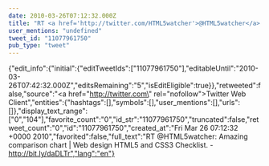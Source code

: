 ```yaml
---
date: 2010-03-26T07:12:32.000Z
title: "RT <a href='http://twitter.com/HTML5watcher'>@HTML5watcher</a>: Amazing comparison chart | Web design HTML5 and CSS3 Checklist. - http://bit.ly/daDLTr″"
user_mentions: "undefined"
tweet_id: "11077961750"
pub_type: "tweet"
---
```

{"edit_info":{"initial":{"editTweetIds":["11077961750"],"editableUntil":"2010-03-26T07:42:32.000Z","editsRemaining":"5","isEditEligible":true}},"retweeted":false,"source":"<a href=\"http://twitter.com\" rel=\"nofollow\">Twitter Web Client</a>","entities":{"hashtags":[],"symbols":[],"user_mentions":[],"urls":[]},"display_text_range":["0","104"],"favorite_count":"0","id_str":"11077961750","truncated":false,"retweet_count":"0","id":"11077961750","created_at":"Fri Mar 26 07:12:32 +0000 2010","favorited":false,"full_text":"RT @HTML5watcher: Amazing comparison chart | Web design HTML5 and CSS3 Checklist. - http://bit.ly/daDLTr","lang":"en"}
